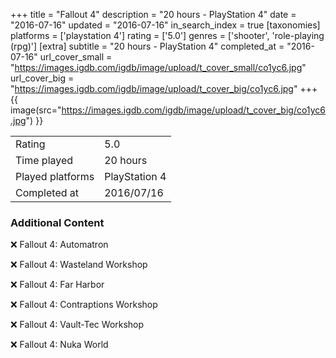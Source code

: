 +++
title = "Fallout 4"
description = "20 hours - PlayStation 4"
date = "2016-07-16"
updated = "2016-07-16"
in_search_index = true
[taxonomies]
platforms = ['playstation 4']
rating = ['5.0']
genres = ['shooter', 'role-playing (rpg)']
[extra]
subtitle = "20 hours - PlayStation 4"
completed_at = "2016-07-16"
url_cover_small = "https://images.igdb.com/igdb/image/upload/t_cover_small/co1yc6.jpg"
url_cover_big = "https://images.igdb.com/igdb/image/upload/t_cover_big/co1yc6.jpg"
+++
{{ image(src="https://images.igdb.com/igdb/image/upload/t_cover_big/co1yc6.jpg") }}

|              |            |
| ------------ | ---------- |
| Rating       | 5.0 |
| Time played  | 20 hours |
| Played platforms    | PlayStation 4 |
| Completed at | 2016/07/16 |



### Additional Content


❌ Fallout 4: Automatron

❌ Fallout 4: Wasteland Workshop

❌ Fallout 4: Far Harbor

❌ Fallout 4: Contraptions Workshop

❌ Fallout 4: Vault-Tec Workshop

❌ Fallout 4: Nuka World
